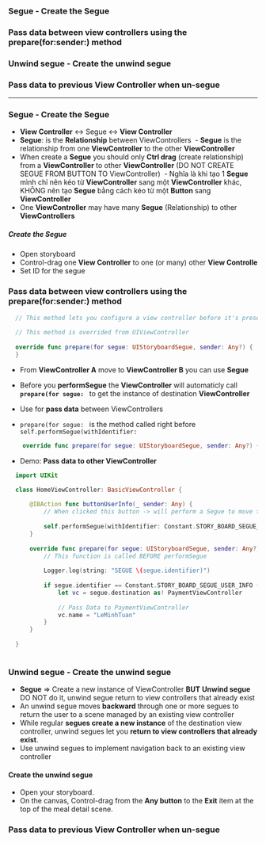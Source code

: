 ### Segue - Create the Segue
### Pass data between view controllers using the prepare(for:sender:) method
### Unwind segue - Create the unwind segue
### Pass data to previous View Controller when un-segue

-------------------------------------

### Segue - Create the Segue
  - **View Controller** <-> Segue <-> **View Controller**
  - **Segue**: is the **Relationship** between ViewControllers
  - **Segue** is the relationship from one **ViewController** to the other **ViewController**
  - When create a **Segue** you should only **Ctrl drag** (create relationship) from a **ViewController** to other **ViewController** (DO NOT CREATE SEGUE FROM BUTTON TO ViewController)
  - Nghĩa là khi tạo 1 **Segue** mình chỉ nên kéo từ **ViewController** sang một **ViewController** khác, KHÔNG nên tạo **Segue** bằng cách kéo từ một **Button** sang **ViewController**
  - One **ViewController** may have many **Segue** (Relationship) to other **ViewControllers**
  
##### Create the Segue
  - Open storyboard
  - Control-drag one **View Controller** to one (or many) other **View Controlle**
  - Set ID for the segue

### Pass data between view controllers using the prepare(for:sender:) method

```swift
  // This method lets you configure a view controller before it's presented.
  
  // This method is overrided from UIViewController
  
  override func prepare(for segue: UIStoryboardSegue, sender: Any?) {
  }
```

  - From **ViewController A** move to **ViewController B** you can use **Segue**
  - Before you **performSegue** the **ViewController** will automaticly call **`prepare(for segue: `** to get the instance of destination **ViewController**
  - Use for **pass data** between ViewControllers
  
  - `prepare(for segue: ` is the method called right before `self.performSegue(withIdentifier:`
  
  ```swift
      override func prepare(for segue: UIStoryboardSegue, sender: Any?) { }
  ```
  
  - Demo: **Pass data to other ViewController**
  
  ```swift
    import UIKit

    class HomeViewController: BasicViewController {
      
        @IBAction func buttonUserInfo(_ sender: Any) {
            // When clicked this button -> will perform a Segue to move to other ViewController
            
            self.performSegue(withIdentifier: Constant.STORY_BOARD_SEGUE_USER_INFO, sender: self)
        }
        
        override func prepare(for segue: UIStoryboardSegue, sender: Any?) {
            // This function is called BEFORE performSegue
            
            Logger.log(string: "SEGUE \(segue.identifier)")
            
            if segue.identifier == Constant.STORY_BOARD_SEGUE_USER_INFO {
                let vc = segue.destination as! PaymentViewController
                
                // Pass Data to PaymentViewController
                vc.name = "LeMinhTuan"
            }
        }
    
    }
    
  ```

### Unwind segue - Create the unwind segue
  - **Segue** => Create a new instance of ViewController **BUT** **Unwind segue** DO NOT do it, unwind segue return to view controllers that already exist
  - An unwind segue moves **backward** through one or more segues to return the user to a scene managed by an existing view controller
  -  While regular **segues create a new instance** of the destination view controller, unwind segues let you **return to view controllers that already exist**.
  - Use unwind segues to implement navigation back to an existing view controller
  
#### Create the unwind segue

- Open your storyboard.
- On the canvas, Control-drag from the **Any button** to the **Exit** item at the top of the meal detail scene.


### Pass data to previous View Controller when un-segue













